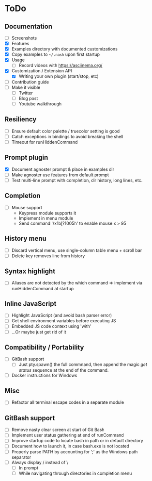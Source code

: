 # ToDo

## Documentation
- [ ] Screenshots
- [x] Features
- [x] Examples directory with documented customizations
- [x] Copy examples to `~/.nash` upon first startup
- [x] Usage
    - [ ] Record videos with https://asciinema.org/
- [x] Customization / Extension API
    - [x] Writing your own plugin (start/stop, etc)
- [ ] Contribution guide
- [ ] Make it visible
    - [ ] Twitter
    - [ ] Blog post
    - [ ] Youtube walkthrough

## Resiliency
- [ ] Ensure default color palette / truecolor setting is good
- [ ] Catch exceptions in bindings to avoid breaking the shell
- [ ] Timeout for runHiddenCommand

## Prompt plugin
- [x] Document agnoster prompt & place in examples dir
- [ ] Make agnoster use features from default prompt
- [ ] Test multi-line prompt with completion, dir history, long lines, etc.

## Completion
- [ ] Mouse support
    - Keypress module supports it
    - Implement in menu module
    - Send command '\x1b[?1005h' to enable mouse x > 95

## History menu
- [ ] Discard vertical menu, use single-column table menu + scroll bar
- [ ] Delete key removes line from history

## Syntax highlight
- [ ] Aliases are not detected by the which command => implement
    via runHiddenCommand at startup
 
## Inline JavaScript
- [ ] Highlight JavaScript (and avoid bash parser error)
- [ ] Get shell environment variables before executing JS
- [ ] Embedded JS code context using 'with'
- [ ] ...Or maybe just get rid of it

## Compatibility / Portability
- [ ] GitBash support
    - [ ] Just pty.spawn() the full commnand, then append the magic
        *get status* sequence at the end of the command.
- [ ] Docker instructions for Windows

## Misc
- [ ] Refactor all terminal escape codes in a separate module

## GitBash support
- [ ] Remove nasty clear screen at start of Git Bash
- [ ] Implement user status gathering at end of runCommand
- [ ] Improve startup code to locate bash in path or in default directory
- [ ] Document how to launch it, in case bash.exe is not located
- [ ] Properly parse PATH by accounting for ';' as the Windows path separator
- [ ] Always display / instead of \
    - [ ] In prompt
    - [ ] While navigating through directories in completion menu
